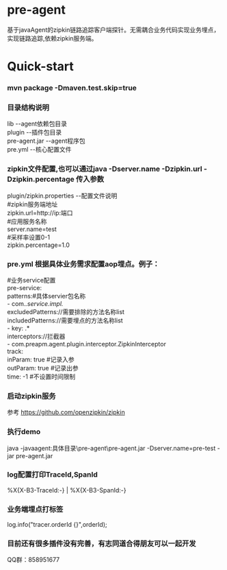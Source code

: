 pre-agent 
====

基于javaAgent的zipkin链路追踪客户端探针。无需耦合业务代码实现业务埋点，实现链路追踪,依赖zipkin服务端。


Quick-start
=====

### mvn package -Dmaven.test.skip=true  

### 目录结构说明
 
lib --agent依赖包目录    
plugin --插件包目录  
pre-agent.jar --agent程序包  
pre.yml --核心配置文件  


### zipkin文件配置,也可以通过java -Dserver.name -Dzipkin.url -Dzipkin.percentage 传入参数
plugin/zipkin.properties --配置文件说明  
#zipkin服务端地址  
zipkin.url=http://ip:端口  
#应用服务名称  
server.name=test    
#采样率设置0-1  
zipkin.percentage=1.0    

### pre.yml 根据具体业务需求配置aop埋点。例子：  
#业务service配置      
  pre-service:  
    patterns:#具体servier包名称  
      - com.*.service.impl.*  
    excludedPatterns://需要排除的方法名称list  
    includedPatterns://需要埋点的方法名称list  
      - key: .*  
    interceptors://拦截器  
      - com.preapm.agent.plugin.interceptor.ZipkinInterceptor  
    track:  
           inParam: true #记录入参  
           outParam: true #记录出参  
           time: -1    #不设置时间限制     



### 启动zipkin服务
参考 https://github.com/openzipkin/zipkin


### 执行demo
java -javaagent:具体目录\pre-agent\pre-agent.jar   -Dserver.name=pre-test   -jar pre-agent.jar  


### log配置打印TraceId,SpanId
 %X{X-B3-TraceId:-} | %X{X-B3-SpanId:-}  
 
### 业务端埋点打标签
log.info("tracer.orderId {}",orderId);


### 目前还有很多插件没有完善，有志同道合得朋友可以一起开发  
QQ群：858951677
 
